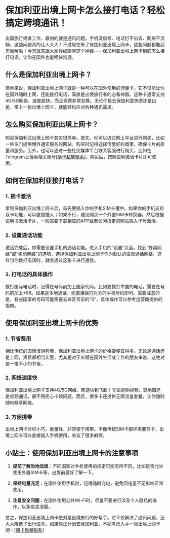 # 保加利亚出境上网卡怎么接打电话？轻松搞定跨境通讯！

出国旅行或者工作，最怕的就是通讯问题。手机没信号、电话打不出去、网络不流畅，这些问题真的让人头大！不过现在有了保加利亚出境上网卡，这些问题都能迎刃而解啦！今天就来跟大家详细聊聊这个神器——保加利亚出境上网卡到底怎么接打电话，让你在国外也能畅快沟通。

## 什么是保加利亚出境上网卡？

简单来说，保加利亚出境上网卡就是一种可以在国外使用的流量卡。它不仅能让你在国外随时上网，还能接打电话，简直是出境旅行者的必备神器。这种卡通常支持4G/5G网络，速度超快，而且资费非常划算。无论你是去保加利亚旅游还是出差，带上一张出境上网卡，就能轻松应对各种通讯需求。

## 怎么购买保加利亚出境上网卡？

购买保加利亚出境上网卡其实很简单。首先，你可以通过网上平台进行购买，比如一些专门提供境外通讯服务的网站。购买时记得选择信誉好的商家，确保卡片的质量和服务。另外，也可以通过一些社交媒体平台联系客服进行购买，比如在Telegram上搜索相关账号[[購卡點擊聯系](https://t.me/s/esim1088)]。购买后，按照说明激活卡片即可使用。

## 如何在保加利亚接打电话？

### 1. 插卡激活
拿到保加利亚出境上网卡后，首先要插入你的手机SIM卡槽中。如果你的手机支持双卡功能，可以直接插入；如果不行，建议购买一个外置SIM卡转换器。然后根据说明书激活卡片，一般需要下载相应的APP或者访问指定的网站输入卡号激活。

### 2. 设置通话功能
激活完成后，你需要设置手机的通话功能。进入手机的“设置”页面，找到“蜂窝网络”或“移动网络”的选项，选择保加利亚出境上网卡作为默认的语音通话网络。这样当你拨打电话时，就会通过这张卡进行通信。

### 3. 打电话的具体操作
拨打国际电话时，记得在号码前加上国家代码。比如要拨打中国的电话，需要在号码前加上+86。如果是本地通话，则直接拨打对方的手机号码即可。需要注意的是，有些国家的号码可能需要去掉区号前的“0”，具体操作可以参考运营商提供的指南。

## 使用保加利亚出境上网卡的优势

### 1. 节省费用
相比传统的国际漫游套餐，保加利亚出境上网卡的价格要便宜得多。无论是通话还是上网，资费都相当实惠，尤其是对于长期在国外生活或工作的朋友来说，这绝对是一笔不小的节省。

### 2. 网络速度快
保加利亚出境上网卡支持4G/5G网络，网速快到飞起！无论是刷视频、查地图还是视频通话，都不用担心卡顿问题。而且，很多卡还提供无限流量套餐，让你随时随地畅享网络。

### 3. 方便携带
出境上网卡体积小巧，重量轻，非常便于携带。不像传统SIM卡那样需要剪卡，出境上网卡可以直接插入手机使用，省去了很多麻烦。

## 小贴士：使用保加利亚出境上网卡的注意事项

1. **提前了解当地法规**：不同国家对手机使用的规定可能有所不同，比如是否允许使用外置SIM卡等，出发前最好了解一下。
   
2. **保持电量充足**：在国外使用手机时，记得随时充电，避免因电量不足影响正常使用。

3. **注意安全问题**：在国外使用公共Wi-Fi时，尽量不要进行涉及个人隐私的操作，以免信息泄露。

总之，保加利亚出境上网卡绝对是出境旅行的好帮手。它不仅解决了通讯问题，还大大降低了出行成本。如果你正计划去保加利亚，不妨考虑入手一张出境上网卡吧！[[購卡點擊聯系](https://t.me/s/esim1088)]